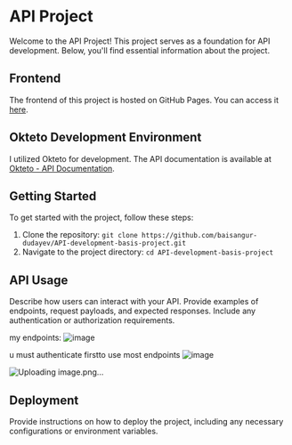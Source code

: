 # API Project

Welcome to the API Project! This project serves as a foundation for API development. Below, you'll find essential information about the project.

## Frontend

The frontend of this project is hosted on GitHub Pages. You can access it [here](https://baisangur-dudayev.github.io/API-development-basis-project/myproject/).

## Okteto Development Environment

I utilized Okteto for development. The API documentation is available at [Okteto - API Documentation](https://useritem-api-service-baisangur-dudayev.cloud.okteto.net/docs#/).

## Getting Started

To get started with the project, follow these steps:

1. Clone the repository: `git clone https://github.com/baisangur-dudayev/API-development-basis-project.git`
2. Navigate to the project directory: `cd API-development-basis-project`

## API Usage

Describe how users can interact with your API. Provide examples of endpoints, request payloads, and expected responses. Include any authentication or authorization requirements.

my endpoints:
![image](https://github.com/Baisangur-Dudayev/API-development-basis-project/assets/113896223/67b4fefb-f603-4f8e-9daf-be58dbf8ddcb)

u must authenticate firstto use most endpoints
![image](https://github.com/Baisangur-Dudayev/API-development-basis-project/assets/113896223/347d6a9f-dc03-4760-992b-26322e5814ac)

![Uploading image.png…]()


## Deployment

Provide instructions on how to deploy the project, including any necessary configurations or environment variables.

